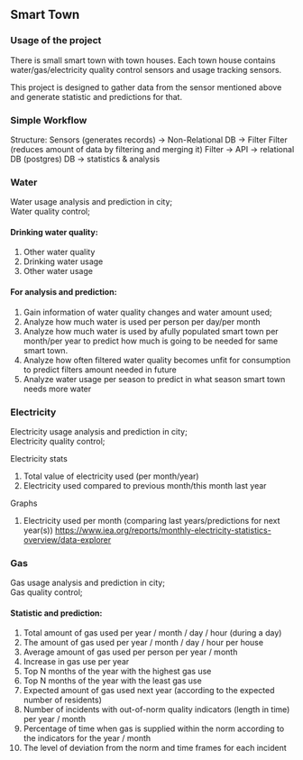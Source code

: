 ## Smart Town

### Usage of the project

There is small smart town with town houses.
Each town house contains water/gas/electricity quality control sensors and usage tracking sensors.

This project is designed to gather data from the sensor mentioned above and generate statistic and predictions for that.

### Simple Workflow

Structure:
Sensors (generates records) -> Non-Relational DB -> Filter
Filter (reduces amount of data by filtering and merging it)
Filter -> API -> relational DB (postgres)
DB -> statistics & analysis

### Water
Water usage analysis and prediction in city;</br>
Water quality control;

#### Drinking water quality:
1) Other water quality
2) Drinking water usage
3) Other water usage

#### For analysis and prediction:
1) Gain information of water quality changes and water amount used;
2) Analyze how much water is used per person per day/per month
3) Analyze how much water is used by аfully populated smart town per month/per year to predict how much is going to be needed for same smart town.
4) Analyze how often filtered water quality becomes unfit for consumption to predict filters amount needed in future
5) Analyze water usage per season to predict in what season smart town needs more water

### Electricity 

Electricity usage analysis and prediction in city;</br>
Electricity quality control;

Electricity stats

1) Total value of electricity used (per month/year)
2) Electricity used compared to previous month/this month last year

Graphs
1) Electricity used per month (comparing last years/predictions for next year(s))
https://www.iea.org/reports/monthly-electricity-statistics-overview/data-explorer

### Gas

Gas usage analysis and prediction in city;</br>
Gas quality control;

#### Statistic and prediction:
1) Total amount of gas used per year / month / day / hour (during a day)
2) The amount of gas used per year / month / day / hour per house
3) Average amount of gas used per person per year / month
4) Increase in gas use per year
5) Top N months of the year with the highest gas use
6) Top N months of the year with the least gas use
7) Expected amount of gas used next year (according to the expected number of residents)
8) Number of incidents with out-of-norm quality indicators (length in time) per year / month
9) Percentage of time when gas is supplied within the norm according to the indicators for the year / month
10) The level of deviation from the norm and time frames for each incident



